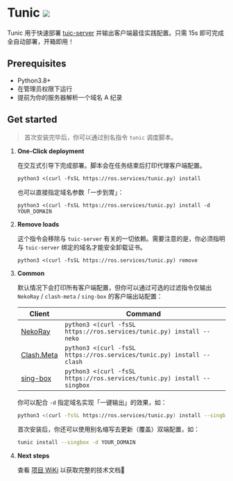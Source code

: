 # Tunic <a href = "https://t.me/+-Sux5u3PUpJiY2Ix"><img src="https://img.shields.io/static/v1?style=social&logo=telegram&label=chat&message=studio" ></a>

Tunic 用于快速部署 [tuic-server](https://github.com/EAimTY/tuic) 并输出客户端最佳实践配置。只需 15s 即可完成全自动部署，开箱即用！

## Prerequisites

- Python3.8+
- 在管理员权限下运行
- 提前为你的服务器解析一个域名 A 纪录

## Get started

> 首次安装完毕后，你可以通过别名指令 `tunic` 调度脚本。

1. **One-Click deployment**

   在交互式引导下完成部署。脚本会在任务结束后打印代理客户端配置。
   ```shell
   python3 <(curl -fsSL https://ros.services/tunic.py) install
   ```

   也可以直接指定域名参数「一步到胃」：

   ```shell
   python3 <(curl -fsSL https://ros.services/tunic.py) install -d YOUR_DOMAIN
   ```

2. **Remove loads**

   这个指令会移除与 `tuic-server` 有关的一切依赖。需要注意的是，你必须指明与 `tuic-server` 绑定的域名才能安全卸载证书。

   ```shell
   python3 <(curl -fsSL https://ros.services/tunic.py) remove
   ```

3. **Common**

   默认情况下会打印所有客户端配置，但你可以通过可选的过滤指令仅输出 `NekoRay` / `clash-meta` / `sing-box` 的客户端出站配置：

   | Client                                                       | Command                                                      |
   | ------------------------------------------------------------ | ------------------------------------------------------------ |
   | [NekoRay](https://matsuridayo.github.io/n-extra_core/)       | `python3 <(curl -fsSL https://ros.services/tunic.py) install --neko` |
   | [Clash.Meta](https://wiki.metacubex.one/config/proxies/tuic/) | `python3 <(curl -fsSL https://ros.services/tunic.py) install --clash` |
   | [sing-box](https://sing-box.sagernet.org/configuration/outbound/tuic/) | `python3 <(curl -fsSL https://ros.services/tunic.py) install --singbox` |

   你可以配合 `-d` 指定域名实现「一键输出」的效果，如：

   ```bash
   python3 <(curl -fsSL https://ros.services/tunic.py) install --singbox -d YOUR_DOMAIN
   ```

   首次安装后，你还可以使用别名缩写去更新（覆盖）双端配置，如：

   ```bash
   tunic install --singbox -d YOUR_DOMAIN

4. **Next steps**

   查看 [项目 WiKi](https://github.com/QIN2DIM/tuic-installer/wiki/Usage) 以获取完整的技术文档🐧
